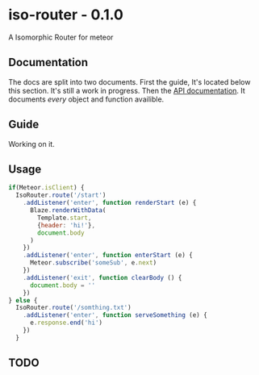 # iso-router - 0.1.0
A Isomorphic Router for meteor

## Documentation
The docs are split into two documents. First the guide, It's located below this section. It's still a work in progress. Then the [API documentation](https://github.com/Kriegslustig/meteor-iso-router/blob/master/DOCS.md). It documents _every_ object and function availible.

## Guide

Working on it.

## Usage

```js
if(Meteor.isClient) {
  IsoRouter.route('/start')
    .addListener('enter', function renderStart (e) {
      Blaze.renderWithData(
        Template.start,
        {header: 'hi!'},
        document.body
      )
    })
    .addListener('enter', function enterStart (e) {
      Meteor.subscribe('someSub', e.next)
    })
    .addListener('exit', function clearBody () {
      document.body = ''
    })
} else {
  IsoRouter.route('/somthing.txt')
    .addListener('enter', function serveSomething (e) {
      e.response.end('hi')
    })
  }
```

## TODO

